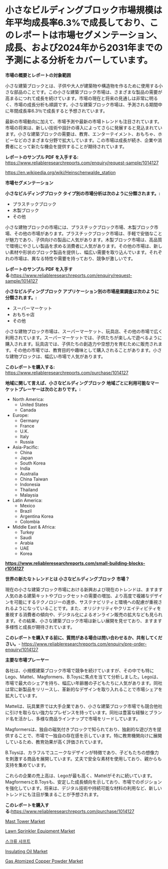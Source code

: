 <p><h1>小さなビルディングブロック市場規模は年平均成長率6.3%で成長しており、このレポートは市場セグメンテーション、成長、および2024年から2031年までの予測による分析をカバーしています。</h1></p><p><strong>市場の概要とレポートの対象範囲</strong></p>
<p><p>小さな建築ブロックとは、子供や大人が建築物や構造物を作るために使用する小さな部品のことです。この小さな建築ブロック市場は、さまざまな製品の需要が高まるにつれて成長を続けています。市場の現在と将来の見通しは非常に明るく、市場の成長分析も順調です。小さな建築ブロック市場は、予測される期間中に年間成長率6.3％で成長すると予想されています。</p><p>最新の市場動向に加えて、市場予測や最新の市場トレンドも注目されています。市場の将来は、新しい技術や設計の導入によってさらに発展すると見込まれています。小さな建築ブロックの需要は、教育、エンターテイメント、おもちゃ、ホビーなどのさまざまな分野で拡大しています。この市場は成長が続き、企業や消費者にとって新たな機会を提供することが期待されています。</p></p>
<p><strong>レポートのサンプル PDF を入手する:</strong> <a href="https://www.reliableresearchreports.com/enquiry/request-sample/1014127">https://www.reliableresearchreports.com/enquiry/request-sample/1014127</a></p>
<p><a href="https://en.wikipedia.org/wiki/Heinschenwalde_station">https://en.wikipedia.org/wiki/Heinschenwalde_station</a></p>
<p><strong>市場セグメンテーション</strong></p>
<p><strong>小さなビルディングブロック タイプ別の市場分析は次のように分類されます。:</strong></p>
<p><ul><li>プラスチックブロック</li><li>木製ブロック</li><li>その他</li></ul></p>
<p><p>小さな建物ブロックの市場には、プラスチックブロック市場、木製ブロック市場、その他の市場があります。プラスチックブロック市場は、手軽で安価なことが魅力であり、子供向けの製品に人気があります。木製ブロック市場は、高品質で環境にやさしい製品を求める消費者に人気があります。その他の市場は、新しい素材や形状のブロック製品を提供し、幅広い需要を取り込んでいます。それぞれの市場は、異なる特性や需要を持っており、競争が激しいです。</p></p>
<p><strong>レポートのサンプル PDF を入手する:</strong><a href="https://www.reliableresearchreports.com/enquiry/request-sample/1014127">https://www.reliableresearchreports.com/enquiry/request-sample/1014127</a></p>
<p><strong> 小さなビルディングブロック アプリケーション別の市場産業調査は次のように分類されます。:</strong></p>
<p><ul><li>スーパーマーケット</li><li>おもちゃ店</li><li>その他</li></ul></p>
<p><p>小さな建物ブロック市場は、スーパーマーケット、玩具店、その他の市場で広く利用されています。スーパーマーケットでは、子供たちが楽しんで遊べるように購入されます。玩具店では、子供たちの創造力や空想力を育むために販売されます。その他の市場では、教育目的や趣味として購入されることがあります。小さな建物ブロックは、幅広い市場で人気があります。</p></p>
<p><strong>このレポートを購入する:</strong> <a href="https://www.reliableresearchreports.com/purchase/1014127">https://www.reliableresearchreports.com/purchase/1014127</a></p>
<p><strong>地域に関して言えば、小さなビルディングブロック 地域ごとに利用可能なマーケットプレーヤーは次のとおりです。:</strong></p>
<p><ul>
    <li>
        North America:
        <ul>
            <li>United States</li>
            <li>Canada</li>
        </ul>
    </li>
    <li>
        Europe:
        <ul>
            <li>Germany</li>
            <li>France</li>
            <li>U.K.</li>
            <li>Italy</li>
            <li>Russia</li>
        </ul>
    </li>
    <li>
        Asia-Pacific:
        <ul>
            <li>China</li>
            <li>Japan</li>
            <li>South Korea</li>
            <li>India</li>
            <li>Australia</li>
            <li>China Taiwan</li>
            <li>Indonesia</li>
            <li>Thailand</li>
            <li>Malaysia</li>
        </ul>
    </li>
    <li>
        Latin America:
        <ul>
            <li>Mexico</li>
            <li>Brazil</li>
            <li>Argentina Korea</li>
            <li>Colombia</li>
        </ul>
    </li>
    <li>
        Middle East & Africa:
        <ul>
            <li>Turkey</li>
            <li>Saudi</li>
            <li>Arabia</li>
            <li>UAE</li>
            <li>Korea</li>
        </ul>
    </li>
    </ul></p>
<p><strong><a href="https://www.reliableresearchreports.com/small-building-blocks-r1014127">https://www.reliableresearchreports.com/small-building-blocks-r1014127</a></strong></p>
<p><strong>世界の新たなトレンドとは 小さなビルディングブロック 市場？</strong></p>
<p><p>現在の小さな建築ブロック市場における新興および現在のトレンドは、ますます人気のある建築キットやブロックセットの需要の増加、より高度で複雑なデザインを可能にするテクノロジーの進歩、サステナビリティと環境への配慮が重視されるようになっていることです。また、オリジナリティやクリエイティビティを重視する消費者の傾向や、デジタル化によるオンライン販売の拡大なども見られます。その結果、小さな建築ブロック市場は新しい展開を見せており、ますます多様性と成長が期待されています。</p></p>
<p><strong>このレポートを購入する前に、質問がある場合は問い合わせるか、共有してください。</strong>- <a href="https://www.reliableresearchreports.com/enquiry/pre-order-enquiry/1014127">https://www.reliableresearchreports.com/enquiry/pre-order-enquiry/1014127</a></p>
<p><strong>主要な市場プレーヤー</strong></p>
<p><p>各社は、小規模建築ブロック市場で競争を続けていますが、その中でも特にLego、Mattel、Magformers、B.Toysに焦点を当てて分析しました。Legoは、市場で最大のシェアを持ち、幅広い年齢層の子どもたちに人気があります。同社は常に新製品をリリースし、革新的なデザインを取り入れることで市場シェアを拡大しています。</p><p>Mattelは、玩具業界では大手企業であり、小さな建築ブロック市場でも競合他社に引けを取らない強力なプレゼンスを持っています。同社は豊富な経験とブランド名を活かし、多様な商品ラインナップで市場をリードしています。</p><p>Magformersは、独自の磁気付きブロックで知られており、独創的な遊び方を提供することで、市場で一独自の存在感を示しています。特に教育機関向けに展開しているため、教育効果が高く評価されています。</p><p>B.Toysは、カラフルでユニークなデザインが特徴であり、子どもたちの想像力を刺激する商品を展開しています。丈夫で安全な素材を使用しており、親からも支持を集めています。</p><p>これらの企業の売上高は、Legoが最も高く、Mattelがそれに続いています。 MagformersとB.Toysも、安定した成長傾向を示しており、市場でのポジションを強化しています。将来は、デジタル技術や持続可能な材料の利用など、新しいトレンドにも注目が集まることが予想されます。</p></p>
<p><strong>このレポートを購入する:</strong><a href="https://www.reliableresearchreports.com/purchase/1014127">https://www.reliableresearchreports.com/purchase/1014127</a></p>
<p><p><a href="https://github.com/maudAbbott7/Market-Research-Report-List-2/blob/main/mast-tower-market.md">Mast Tower Market</a></p><p><a href="https://github.com/MaraKoelpin2023/Market-Research-Report-List-2/blob/main/lawn-sprinkler-equipment-market.md">Lawn Sprinkler Equipment Market</a></p><p><a href="https://github.com/LuckeyCorbin/Market-Research-Report-List-2/blob/main/539849054462.md">스크류 샤프트</a></p><p><a href="https://www.linkedin.com/pulse/insulating-oil-market-forecast-global-trends-analysis-from-ffmvf">Insulating Oil Market</a></p><p><a href="https://medium.com/@rasauncoleman20/global-gas-atomized-copper-powder-market-focus-on-product-type-less-than-100-mesh-100-200-9aff6d34e270">Gas Atomized Copper Powder Market</a></p></p>